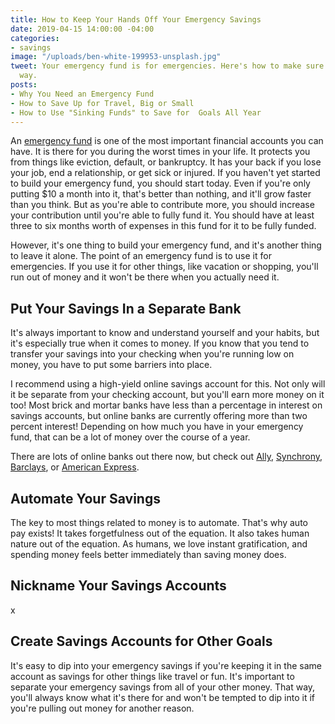 ```yaml
---
title: How to Keep Your Hands Off Your Emergency Savings
date: 2019-04-15 14:00:00 -04:00
categories:
- savings
image: "/uploads/ben-white-199953-unsplash.jpg"
tweet: Your emergency fund is for emergencies. Here's how to make sure it stays that
  way.
posts:
- Why You Need an Emergency Fund
- How to Save Up for Travel, Big or Small
- How to Use "Sinking Funds" to Save for  Goals All Year
---
```


An [emergency fund](https://www.maggiegermano.com/blog/you-need-an-emergency-fund) is one of the most important financial accounts you can have. It is there for you during the worst times in your life. It protects you from things like eviction, default, or bankruptcy. It has your back if you lose your job, end a relationship, or get sick or injured. If you haven't yet started to build your emergency fund, you should start today. Even if you're only putting $10 a month into it, that's better than nothing, and it'll grow faster than you think. But as you're able to contribute more, you should increase your contribution until you're able to fully fund it. You should have at least three to six months worth of expenses in this fund for it to be fully funded.

However, it's one thing to build your emergency fund, and it's another thing to leave it alone. The point of an emergency fund is to use it for emergencies. If you use it for other things, like vacation or shopping, you'll run out of money and it won't be there when you actually need it.

## Put Your Savings In a Separate Bank

It's always important to know and understand yourself and your habits, but it's especially true when it comes to money. If you know that you tend to transfer your savings into your checking when you're running low on money, you have to put some barriers into place.

I recommend using a high-yield online savings account for this. Not only will it be separate from your checking account, but you'll earn more money on it too! Most brick and mortar banks have less than a percentage in interest on savings accounts, but online banks are currently offering more than two percent interest! Depending on how much you have in your emergency fund, that can be a lot of money over the course of a year. 

There are lots of online banks out there now, but check out [Ally](https://www.ally.com/), [Synchrony](https://www.synchronybank.com), [Barclays](https://www.banking.barclaysus.com/online-savings.html?gclid=CPjur5PRyOECFeKsswodJDsImg&refid=BBDGLPSOSS0L0113&ef_id=EAIaIQobChMI9uXDkNHI4QIVgh6GCh2U5wX9EAAYASABEgKTXPD_BwE:G:s&s_kwcid=AL!5187!3!311902234218!e!!g!!barclays), or [American Express](https://save.americanexpress.com/d/hysa/?utm_stlnk=HighYield_OpenAccount&utm_mcid=3575486&utm_source=google&utm_medium=cpc&utm_term=american%20express%20savings&utm_cmpid=1660828257&utm_adgid=65673407402&utm_tgtid=kwd-3904654054&utm_mt=e&utm_adid=319956731964&utm_dvc=c&utm_ntwk=g&utm_adpos=1t1&utm_plcmnt=&utm_locphysid=9007733&utm_locintid=&utm_feeditemid=57236815775&utm_devicemdl=&utm_plcmnttgt=&utm_programname=brand&gclid=EAIaIQobChMI3NbhmdHI4QIVFVqGCh22tAN5EAAYASABEgLONvD_BwE). 

## Automate Your Savings

The key to most things related to money is to automate. That's why auto pay exists! It takes forgetfulness out of the equation. It also takes human nature out of the equation. As humans, we love instant gratification, and spending money feels better immediately than saving money does. 

## Nickname Your Savings Accounts

x

## Create Savings Accounts for Other Goals

It's easy to dip into your emergency savings if you're keeping it in the same account as savings for other things like travel or fun. It's important to separate your emergency savings from all of your other money. That way, you'll always know what it's there for and won't be tempted to dip into it if you're pulling out money for another reason.